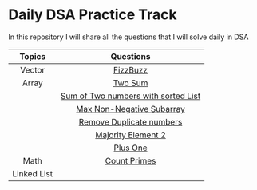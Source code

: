 # Daily DSA Practice Track
In this repository I will share all the questions that I will solve daily in DSA


| **Topics** | **Questions** | 
|:------------:|:-------------:|
| Vector     |  [FizzBuzz](https://leetcode.com/explore/featured/card/top-interview-questions-easy/102/math/743/) 
| Array | [Two Sum](https://leetcode.com/problems/two-sum/)|
| | [Sum of Two numbers with sorted List](https://binarysearch.com/problems/Sum-of-Two-Numbers-with-Sorted-List)
| | [Max Non-Negative Subarray](https://www.interviewbit.com/problems/max-non-negative-subarray/)
| | [Remove Duplicate numbers](https://binarysearch.com/problems/Remove-Duplicate-Numbers)
| | [Majority Element 2](https://leetcode.com/problems/majority-element-ii/)
| | [Plus One](https://leetcode.com/problems/plus-one/)
| Math | [Count Primes]()
| Linked List | 


